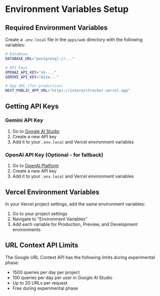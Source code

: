 # Environment Variables Setup

## Required Environment Variables

Create a `.env.local` file in the `apps/web` directory with the following variables:

```bash
# Database
DATABASE_URL="postgresql://..."

# API Keys
OPENAI_API_KEY="sk-..."
GEMINI_API_KEY="AIza..."

# App URL (for production)
NEXT_PUBLIC_APP_URL="https://interesttracker.vercel.app"
```

## Getting API Keys

### Gemini API Key
1. Go to [Google AI Studio](https://makersuite.google.com/app/apikey)
2. Create a new API key
3. Add it to your `.env.local` and Vercel environment variables

### OpenAI API Key (Optional - for fallback)
1. Go to [OpenAI Platform](https://platform.openai.com/api-keys)
2. Create a new API key
3. Add it to your `.env.local` and Vercel environment variables

## Vercel Environment Variables

In your Vercel project settings, add the same environment variables:
1. Go to your project settings
2. Navigate to "Environment Variables"
3. Add each variable for Production, Preview, and Development environments

## URL Context API Limits

The Google URL Context API has the following limits during experimental phase:
- 1500 queries per day per project
- 100 queries per day per user in Google AI Studio
- Up to 20 URLs per request
- Free during experimental phase
